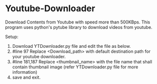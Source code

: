 # Youtube-Downloader
Download Contents from Youtube with speed more than 500KBps.
This program uses python's pytube library to download videos from youtube.

Setup:
1. Download YTDownloader.py file and edit the file as below.
2. #line 97 Replace <Download_path>  with default destination path for your youtube downloader.
3. #line 181,187 Replace <thumbnail_name> with the file name that shall contain thumbnail image (refer YTDownloader.py file for more information)
4. save and exit.



